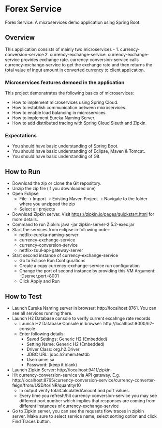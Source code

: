 # Forex Service
Forex Service: A microservices demo application using Spring Boot.

## Overview
This application consists of mainly two microservices - 1. currency-conversion-service 2. currency-exchange-service. currency-exchange-service provides exchange rate. currency-conversion-service calls currency-exchange-service to get the exchange rate and then returns the total value of input amount in converted currency to client application. 

### Microservices features demoed in the application
This project demonstrates the following basics of microservices:
- How to implement microservices using Spring Cloud.
- How to establish communication between microservices.
- How to enable load balancing in microservices.
- How to implement Eureka Naming Server.
- How to add distributed tracing with Spring Cloud Sleuth and Zipkin.

### Expectations
- You should have basic understanding of Spring Boot.
- You should have basic understanding of Eclipse, Maven & Tomcat.
- You should have basic understanding of Git.

## How to Run
- Download the zip or clone the Git repository.
- Unzip the zip file (if you downloaded one)
- Open Eclipse 
   - File -> Import -> Existing Maven Project -> Navigate to the folder where you unzipped the zip
   - Select all projects
- Download Zipkin server. Visit https://zipkin.io/pages/quickstart.html for more details.
- Command to run Zipkin: java -jar zipkin-server-2.5.2-exec.jar
- Start the services from eclipse in following order:
   - netflix-eureka-naming-server
   - currency-exchange-service
   - currency-conversion-service
   - netflix-zuul-api-gateway-server
 - Start second instance of currency-exchange-service
   - Go to Eclipse Run Configurations
   - Create a copy currency-exchange-service run configuration
   - Change the port of second instance by providing this VM Argument: -Dserver.port=8001
   - Click Apply and Run
   
## How to Test
- Launch Eureka Naming server in browser: http://localhost:8761. You can see all services running there.
- Launch H2 Database console to verify current excahnge rate records
   - Launch H2 Database Console in browser: http://localhost:8000/h2-console
   - Enter following details:
      - Saved Settings: Generic H2 (Embedded)
      - Setting Name: Generic H2 (Embedded)
      - Driver Class: org.h2.Driver
      - JDBC URL: jdbc:h2:mem:testdb
      - Username: sa
      - Password: (keep it blank)
- Launch Zipkin Server: http://localhost:9411/zipkin
- Hit currency-conversion-service via API gateway. E.g. http://localhost:8765/currency-conversion-service/currency-converter-feign/from/USD/to/INR/quantity/10
   - In output verify totalCalculatedAmount and port values.
   - Every time you refresh/hit currency-conversion-service you may see different port number which implies that responses are 
   coming from different instances of currency-exchange-service
- Go to Zipkin server, you can see the requsets flow traces in zipkin server. Make sure to select service name, select sorting option and click Find Traces button.
 
